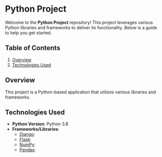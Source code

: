 # Python Project

Welcome to the **Python Project** repository! This project leverages various Python libraries and frameworks to deliver its functionality. Below is a guide to help you get started.

## Table of Contents

1. [Overview](#overview)
2. [Technologies Used](#technologies-used)

## Overview

This project is a Python-based application that utilizes various libraries and frameworks.

## Technologies Used

- **Python Version**:  Python 3.8
- **Frameworks/Libraries**:
  - [Django](https://www.djangoproject.com/):
  - [Flask](https://flask.palletsprojects.com/):
  - [NumPy](https://numpy.org/):
  - [Pandas](https://pandas.pydata.org/):
